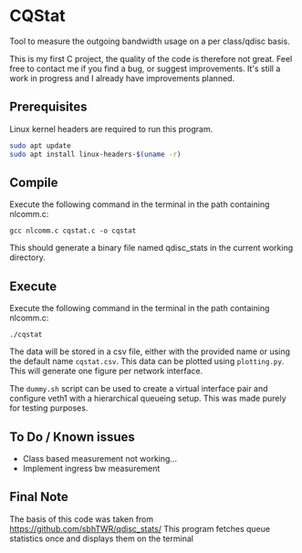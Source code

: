 # CQStat
Tool to measure the outgoing bandwidth usage on a per class/qdisc basis. </br>


This is my first C project, the quality of the code is therefore not great. Feel free to contact me if you find a bug, or suggest improvements. It's still a work in progress and I already have improvements planned.


## Prerequisites
Linux kernel headers are required to run this program.
```bash
sudo apt update
sudo apt install linux-headers-$(uname -r)
```

## Compile
Execute the following command in the terminal in the path containing nlcomm.c:

```gcc nlcomm.c cqstat.c -o cqstat```

This should generate a binary file named qdisc_stats in the current working directory.

## Execute
Execute the following command in the terminal in the path containing nlcomm.c:

```./cqstat```

The data will be stored in a csv file, either with the provided name or using the default name `cqstat.csv`.
This data can be plotted using `plotting.py`. This will generate one figure per network interface. 

The `dummy.sh` script can be used to create a virtual interface pair and configure veth1 with a hierarchical queueing setup. This was made purely for testing purposes.

## To Do / Known issues </br>
- Class based measurement not working... </br>
- Implement ingress bw measurement </br>


## Final Note
The basis of this code was taken from https://github.com/sbhTWR/qdisc_stats/
This program fetches queue statistics once and displays them on the terminal

